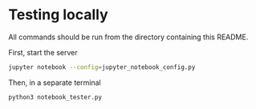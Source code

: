 # Testing locally

All commands should be run from the directory containing this README.

First, start the server

```bash
jupyter notebook --config=jupyter_notebook_config.py
```

Then, in a separate terminal

```bash
python3 notebook_tester.py
```
